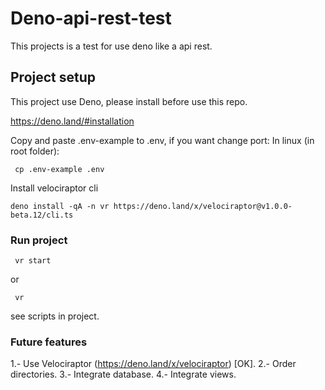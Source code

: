 # Deno-api-rest-test

This projects is a test for use deno like a api rest.


## Project setup
This project use Deno, please install before use this repo.

https://deno.land/#installation

Copy and paste .env-example to .env, if you want change port:
In linux (in root folder):
```
 cp .env-example .env
```
Install velociraptor cli
```
deno install -qA -n vr https://deno.land/x/velociraptor@v1.0.0-beta.12/cli.ts
```

### Run project
```
 vr start
```
or
```
 vr
```
see scripts in project.
### Future features

1.- Use Velociraptor (https://deno.land/x/velociraptor) [OK].
2.- Order directories.
3.- Integrate database.
4.- Integrate views.
